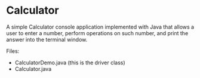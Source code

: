 # Calculator
A simple Calculator console application implemented with Java that allows a user to enter a number, perform operations  on such number, and print the answer into the terminal window.

Files:
* CalculatorDemo.java (this is the driver class)
* Calculator.java

